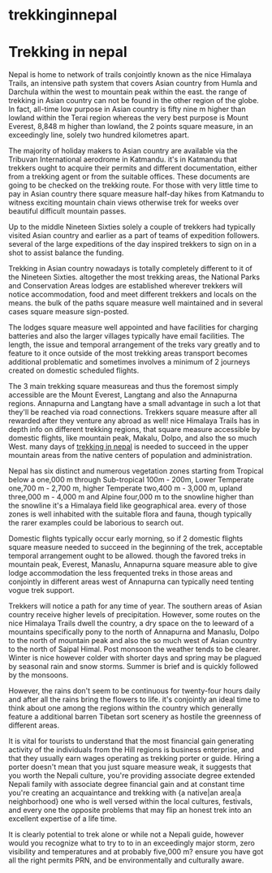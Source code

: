 # trekkinginnepal
<h1>Trekking in nepal</h1>

<p>Nepal is home to network of trails conjointly known as the nice Himalaya Trails, an intensive path system that covers Asian country from Humla and Darchula within the west to mountain peak within the east. the range of trekking in Asian country can not be found in the other region of the globe. In fact, all-time low purpose in Asian country is fifty nine m higher than lowland within the Terai region whereas the very best purpose is Mount Everest, 8,848 m higher than lowland, the 2 points square measure, in an exceedingly line, solely two hundred kilometres apart.

The majority of holiday makers to Asian country are available via the Tribuvan International aerodrome in Katmandu. it's in Katmandu that trekkers ought to acquire their permits and different documentation, either from a trekking agent or from the suitable offices. These documents are going to be checked on the trekking route. For those with very little time to pay in Asian country there square measure half-day hikes from Katmandu to witness exciting mountain chain views otherwise trek for weeks over beautiful difficult mountain passes.

Up to the middle Nineteen Sixties solely a couple of trekkers had typically visited Asian country and earlier as a part of teams of expedition followers. several of the large expeditions of the day inspired trekkers to sign on in a shot to assist balance the funding.

Trekking in Asian country nowadays is totally completely different to it of the Nineteen Sixties. altogether the most trekking areas, the National Parks and Conservation Areas lodges are established wherever trekkers will notice accommodation, food and meet different trekkers and locals on the means. the bulk of the paths square measure well maintained and in several cases square measure sign-posted.

The lodges square measure well appointed and have facilities for charging batteries and also the larger villages typically have email facilities. The length, the issue and temporal arrangement of the treks vary greatly and to feature to it once outside of the most trekking areas transport becomes additional problematic and sometimes involves a minimum of 2 journeys created on domestic scheduled flights.

The 3 main trekking square measureas and thus the foremost simply accessible are the Mount Everest, Langtang and also the Annapurna regions. Annapurna and Langtang have a small advantage in such a lot that they'll be reached via road connections. Trekkers square measure after all rewarded after they venture any abroad as well! nice Himalaya Trails has in depth info on different trekking regions, that square measure accessible by domestic flights, like mountain peak, Makalu, Dolpo, and also the so much West. many days of <a href="http://www.trekexpeditionnepal.com" >trekking in nepal</a> is needed to succeed in the upper mountain areas from the native centers of population and administration.

Nepal has six distinct and numerous vegetation zones starting from Tropical below a one,000 m through Sub-tropical 100m - 200m, Lower Temperate one,700 m - 2,700 m, higher Temperate two,400 m - 3,000 m, upland three,000 m - 4,000 m and Alpine four,000 m to the snowline higher than the snowline it's a Himalaya field like geographical area. every of those zones is well inhabited with the suitable flora and fauna, though typically the rarer examples could be laborious to search out.

Domestic flights typically occur early morning, so if 2 domestic flights square measure needed to succeed in the beginning of the trek, acceptable temporal arrangement ought to be allowed. though the favored treks in mountain peak, Everest, Manaslu, Annapurna square measure able to give lodge accommodation the less frequented treks in those areas and conjointly in different areas west of Annapurna can typically need tenting vogue trek support.

Trekkers will notice a path for any time of year. The southern areas of Asian country receive higher levels of precipitation. However, some routes on the nice Himalaya Trails dwell the country, a dry space on the to leeward of a mountains specifically pony to the north of Annapurna and Manaslu, Dolpo to the north of mountain peak and also the so much west of Asian country to the north of Saipal Himal. Post monsoon the weather tends to be clearer. Winter is nice however colder with shorter days and spring may be plagued by seasonal rain and snow storms. Summer is brief and is quickly followed by the monsoons.

However, the rains don't seem to be continuous for twenty-four hours daily and after all the rains bring the flowers to life. it's conjointly an ideal time to think about one among the regions within the country which generally feature a additional barren Tibetan sort scenery as hostile the greenness of different areas.

It is vital for tourists to understand that the most financial gain generating activity of the individuals from the Hill regions is business enterprise, and that they usually earn wages operating as trekking porter or guide. Hiring a porter doesn't mean that you just square measure weak, it suggests that you worth the Nepali culture, you're providing associate degree extended Nepali family with associate degree financial gain and at constant time you're creating an acquaintance and trekking with {a native|an area|a neighborhood} one who is well versed within the local cultures, festivals, and every one the opposite problems that may flip an honest trek into an excellent expertise of a life time.

It is clearly potential to trek alone or while not a Nepali guide, however would you recognize what to try to to in an exceedingly major storm, zero visibility and temperatures and at probably five,000 m? ensure you have got all the right permits PRN, and be environmentally and culturally aware.

</p>
